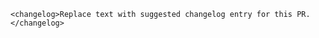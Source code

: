 `<changelog>Replace text with suggested changelog entry for this PR.</changelog>`

<!-- Examples: -->
<!-- `<changelog>Enabled reusing objects with `Projection.getVisibleCoordinateBounds`.</changelog>` -->
<!-- `<changelog>Added an option to set the minimum and maximum pitch of a `Map`.</changelog>`-->
<!-- `<changelog>Introduced `in` expression for testing whether an item exists in an array or a substring exists in a string.</changelog>`
<!-- `<changelog>Significantly improved offline pack download performance by marking resources as used in batches.</changelog>`
<!-- `<changelog>Fixed a bug where non-overlapping symbols would be sorted incorrectly with `SymbolLayer.symbolSortKey`.</changelog>` -->


